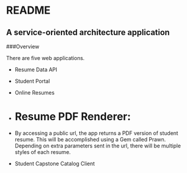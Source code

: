 # README

## A service-oriented architecture application

###Overview

There are five web applications.

* Resume Data API

* Student Portal

* Online Resumes

* # Resume PDF Renderer: 

* By accessing a public url, the app returns a PDF version of student resume. This will be accomplished using a Gem called Prawn. Depending on extra parameters sent in the url, there will be multiple styles of each resume.

* Student Capstone Catalog Client
